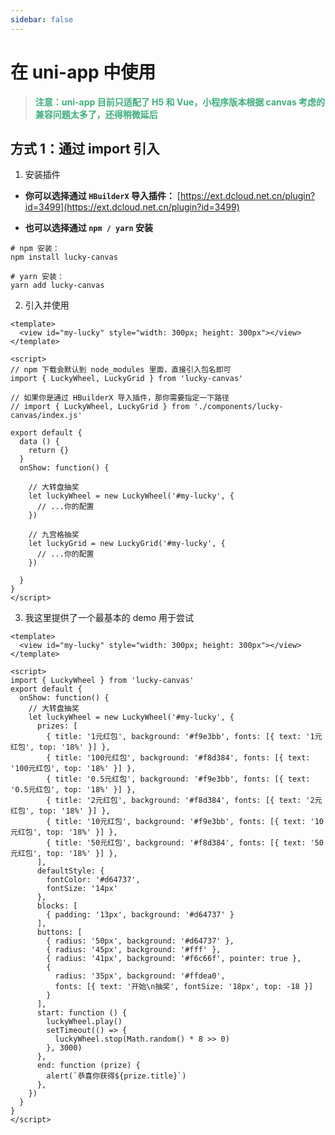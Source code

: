 ```yaml
---
sidebar: false
---
```


<h1>
  在 uni-app 中使用
</h1>

> <p style="color: #3eaf7c; font-weight: 700">注意：uni-app 目前只适配了 H5 和 Vue，小程序版本根据 canvas 考虑的兼容问题太多了，还得稍微延后</p>

## 方式 1：通过 import 引入

1. 安装插件

- **你可以选择通过 `HBuilderX` 导入插件：** [https://ext.dcloud.net.cn/plugin?id=3499](https://ext.dcloud.net.cn/plugin?id=3499)

- **也可以选择通过 `npm / yarn` 安装**

```shell
# npm 安装：
npm install lucky-canvas

# yarn 安装：
yarn add lucky-canvas
```


2. 引入并使用

```vue
<template>
  <view id="my-lucky" style="width: 300px; height: 300px"></view>
</template>

<script>
// npm 下载会默认到 node_modules 里面，直接引入包名即可
import { LuckyWheel, LuckyGrid } from 'lucky-canvas'

// 如果你是通过 HBuilderX 导入插件，那你需要指定一下路径
// import { LuckyWheel, LuckyGrid } from './components/lucky-canvas/index.js'

export default {
  data () {
    return {}
  }
  onShow: function() {

    // 大转盘抽奖
    let luckyWheel = new LuckyWheel('#my-lucky', {
      // ...你的配置
    })

    // 九宫格抽奖
    let luckyGrid = new LuckyGrid('#my-lucky', {
      // ...你的配置
    })

  }
}
</script>
```

3. 我这里提供了一个最基本的 demo 用于尝试

```vue
<template>
  <view id="my-lucky" style="width: 300px; height: 300px"></view>
</template>

<script>
import { LuckyWheel } from 'lucky-canvas'
export default {
  onShow: function() {
    // 大转盘抽奖
    let luckyWheel = new LuckyWheel('#my-lucky', {
      prizes: [
        { title: '1元红包', background: '#f9e3bb', fonts: [{ text: '1元红包', top: '18%' }] },
        { title: '100元红包', background: '#f8d384', fonts: [{ text: '100元红包', top: '18%' }] },
        { title: '0.5元红包', background: '#f9e3bb', fonts: [{ text: '0.5元红包', top: '18%' }] },
        { title: '2元红包', background: '#f8d384', fonts: [{ text: '2元红包', top: '18%' }] },
        { title: '10元红包', background: '#f9e3bb', fonts: [{ text: '10元红包', top: '18%' }] },
        { title: '50元红包', background: '#f8d384', fonts: [{ text: '50元红包', top: '18%' }] },
      ],
      defaultStyle: {
        fontColor: '#d64737',
        fontSize: '14px'
      },
      blocks: [
        { padding: '13px', background: '#d64737' }
      ],
      buttons: [
        { radius: '50px', background: '#d64737' },
        { radius: '45px', background: '#fff' },
        { radius: '41px', background: '#f6c66f', pointer: true },
        {
          radius: '35px', background: '#ffdea0',
          fonts: [{ text: '开始\n抽奖', fontSize: '18px', top: -18 }]
        }
      ],
      start: function () {
        luckyWheel.play()
        setTimeout(() => {
          luckyWheel.stop(Math.random() * 8 >> 0)
        }, 3000)
      },
      end: function (prize) {
        alert(`恭喜你获得${prize.title}`)
      },
    })
  }
}
</script>
```

